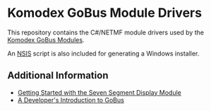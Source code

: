 # Komodex GoBus Module Drivers
This repository contains the C#/NETMF module drivers used by the [Komodex GoBus Modules](http://komodex.com/labs/categories/modules).

An [NSIS](http://nsis.sourceforge.net/) script is also included for generating a Windows installer.

## Additional Information
* [Getting Started with the Seven Segment Display Module](http://komodex.com/blog/2012/07/getting-started-with-the-seven-segment-display-module/)
* [A Developer's Introduction to GoBus](http://komodex.com/blog/2012/07/a-developers-introduction-to-gobus/)
